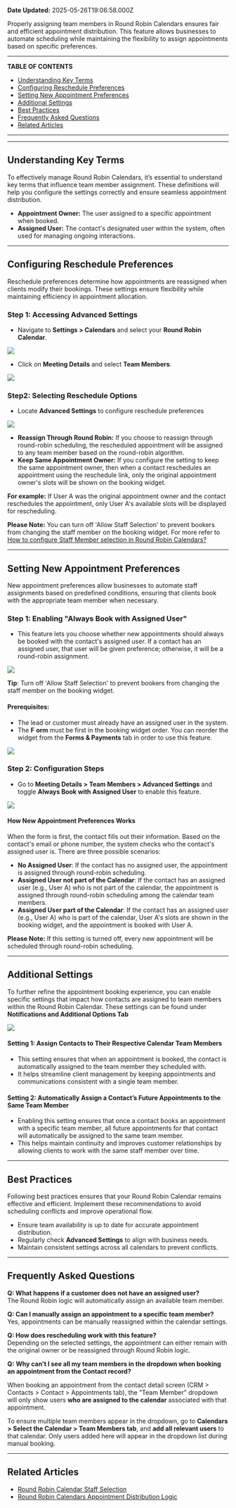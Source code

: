 **Date Updated:** 2025-05-26T19:06:58.000Z

Properly assigning team members in Round Robin Calendars ensures fair and efficient appointment distribution. This feature allows businesses to automate scheduling while maintaining the flexibility to assign appointments based on specific preferences.

---

**TABLE OF CONTENTS**

* [Understanding Key Terms](#Understanding-Key-Terms)
* [Configuring Reschedule Preferences](#Configuring-Reschedule-Preferences)
* [Setting New Appointment Preferences](#Setting-New-Appointment-Preferences)
* [Additional Settings](#Additional-Settings)
* [Best Practices](#Best-Practices)
* [Frequently Asked Questions ](#Frequently-Asked-Questions%C2%A0)
* [Related Articles](#Related-Articles)

---

---

## **Understanding Key Terms**

  
To effectively manage Round Robin Calendars, it’s essential to understand key terms that influence team member assignment. These definitions will help you configure the settings correctly and ensure seamless appointment distribution.

* **Appointment Owner:** The user assigned to a specific appointment when booked.
* **Assigned User:** The contact's designated user within the system, often used for managing ongoing interactions.

---

## **Configuring Reschedule Preferences**

  
Reschedule preferences determine how appointments are reassigned when clients modify their bookings. These settings ensure flexibility while maintaining efficiency in appointment allocation.

  
### **Step 1: Accessing Advanced Settings**

* Navigate to **Settings > Calendars** and select your **Round Robin Calendar**.  
    
![](https://s3.amazonaws.com/cdn.freshdesk.com/data/helpdesk/attachments/production/155042366100/original/3SMpQ7qa4lD6BLaFi9L_J3Rs8Ms2OQT8-Q.gif?1740665818)
* Click on **Meeting Details** and select **Team Members**.  
    
![](https://s3.amazonaws.com/cdn.freshdesk.com/data/helpdesk/attachments/production/155042366339/original/4yDNu0cbLY-LpL3SA30kzN7xs7eBgkDZ3Q.png?1740665973)
  
  
### **Step2: Selecting Reschedule Options**

* Locate **Advanced Settings** to configure reschedule preferences  
    
![](https://s3.amazonaws.com/cdn.freshdesk.com/data/helpdesk/attachments/production/155042366610/original/i7gb-VZvA9RcbHWUT7iYA78uRTJf_FbDFQ.png?1740666133)
* **Reassign Through Round Robin:** If you choose to reassign through round-robin scheduling, the rescheduled appointment will be assigned to any team member based on the round-robin algorithm.
* **Keep Same Appointment Owner:** If you configure the setting to keep the same appointment owner, then when a contact reschedules an appointment using the reschedule link, only the original appointment owner's slots will be shown on the booking widget.

**For example:** If User A was the original appointment owner and the contact reschedules the appointment, only User A's available slots will be displayed for rescheduling.  
  
**Please Note:** You can turn off 'Allow Staff Selection' to prevent bookers from changing the staff member on the booking widget. For more refer to [How to configure Staff Member selection in Round Robin Calendars?](https://help.gohighlevel.com/support/solutions/articles/48001239842-how-to-configure-staff-member-selection-in-round-robin-calendars-)

---

## **Setting New Appointment Preferences**

  
New appointment preferences allow businesses to automate staff assignments based on predefined conditions, ensuring that clients book with the appropriate team member when necessary.

  
### **Step 1: Enabling "Always Book with Assigned User"**

* This feature lets you choose whether new appointments should always be booked with the contact's assigned user. If a contact has an assigned user, that user will be given preference; otherwise, it will be a round-robin assignment.  
    
![](https://s3.amazonaws.com/cdn.freshdesk.com/data/helpdesk/attachments/production/155042369995/original/iZGxloCNkMhUwJkv9iYa-uRrYyDN8gBKfg.gif?1740668410)  
    
**Tip**: Turn off 'Allow Staff Selection' to prevent bookers from changing the staff member on the booking widget.

#### **Prerequisites:**

* The lead or customer must already have an assigned user in the system.
* The **F** **orm** must be first in the booking widget order. You can reorder the widget from the **Forms & Payments** tab in order to use this feature.  
    
![](https://s3.amazonaws.com/cdn.freshdesk.com/data/helpdesk/attachments/production/155042369584/original/V3BjcEKK8wTx6pFMirs-IQkV-4yFj2ld7w.png?1740668166)
  
  
### **Step 2: Configuration Steps**

* Go to **Meeting Details > Team Members > Advanced Settings** and toggle **Always Book with Assigned User** to enable this feature.  
    
![](https://s3.amazonaws.com/cdn.freshdesk.com/data/helpdesk/attachments/production/155042370312/original/AuuwGLM0GxC-YFZLIHj7rciymRCDL5LLcg.gif?1740668656)
  
  
#### **How** **New Appointment Preferences** **Works**

  
When the form is first, the contact fills out their information. Based on the contact's email or phone number, the system checks who the contact's assigned user is. There are three possible scenarios:

  
* **No Assigned User**: If the contact has no assigned user, the appointment is assigned through round-robin scheduling.
* **Assigned User not part of the Calendar**: If the contact has an assigned user (e.g., User A) who is not part of the calendar, the appointment is assigned through round-robin scheduling among the calendar team members.
* **Assigned User part of the Calendar**: If the contact has an assigned user (e.g., User A) who is part of the calendar, User A's slots are shown in the booking widget, and the appointment is booked with User A.

  
**Please Note:** If this setting is turned off, every new appointment will be scheduled through round-robin scheduling.

---

## **Additional Settings**

  
To further refine the appointment booking experience, you can enable specific settings that impact how contacts are assigned to team members within the Round Robin Calendar. These settings can be found under **Notifications and Additional Options Tab**  
  
**![](https://s3.amazonaws.com/cdn.freshdesk.com/data/helpdesk/attachments/production/155042368798/original/LwPz6aAPrBUuXQxheGHIvsNOiQF2Qg6KFw.png?1740667622)**

  
#### **Setting 1: Assign Contacts to Their Respective Calendar Team Members**

* This setting ensures that when an appointment is booked, the contact is automatically assigned to the team member they scheduled with.
* It helps streamline client management by keeping appointments and communications consistent with a single team member.

  
#### **Setting 2: Automatically Assign a Contact’s Future Appointments to the Same Team Member**

* Enabling this setting ensures that once a contact books an appointment with a specific team member, all future appointments for that contact will automatically be assigned to the same team member.
* This helps maintain continuity and improves customer relationships by allowing clients to work with the same staff member over time.

---

## **Best Practices**

  
Following best practices ensures that your Round Robin Calendar remains effective and efficient. Implement these recommendations to avoid scheduling conflicts and improve operational flow.

* Ensure team availability is up to date for accurate appointment distribution.
* Regularly check **Advanced Settings** to align with business needs.
* Maintain consistent settings across all calendars to prevent conflicts.

---

## **Frequently Asked Questions** 

  
**Q: What happens if a customer does not have an assigned user?**  
The Round Robin logic will automatically assign an available team member.
  
  
**Q: Can I manually assign an appointment to a specific team member?**  
Yes, appointments can be manually reassigned within the calendar settings.
  
  
**Q: How does rescheduling work with this feature?**  
Depending on the selected settings, the appointment can either remain with the original owner or be reassigned through Round Robin logic.
  
  
**Q:** **Why can’t I see all my team members in the dropdown when booking an appointment from the Contact record?**

When booking an appointment from the contact detail screen (CRM > Contacts > Contact > Appointments tab), the “Team Member” dropdown will only show users **who are assigned to the calendar** associated with that appointment.

To ensure multiple team members appear in the dropdown, go to **Calendars > Select the Calendar > Team Members tab**, and **add all relevant users** to that calendar. Only users added here will appear in the dropdown list during manual booking.

---

## **Related Articles**

* [Round Robin Calendar Staff Selection](https://help.gohighlevel.com/support/solutions/articles/48001239842-round-robin-calendar-staff-selection)
* [Round Robin Calendars Appointment Distribution Logic](https://help.gohighlevel.com/support/solutions/articles/155000001484-round-robin-calendars-appointment-distribution-logic)